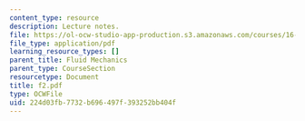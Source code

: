 ```yaml
---
content_type: resource
description: Lecture notes.
file: https://ol-ocw-studio-app-production.s3.amazonaws.com/courses/16-01-unified-engineering-i-ii-iii-iv-fall-2005-spring-2006/224d03fb7732b696497f393252bb404f_f2.pdf
file_type: application/pdf
learning_resource_types: []
parent_title: Fluid Mechanics
parent_type: CourseSection
resourcetype: Document
title: f2.pdf
type: OCWFile
uid: 224d03fb-7732-b696-497f-393252bb404f
---
```

